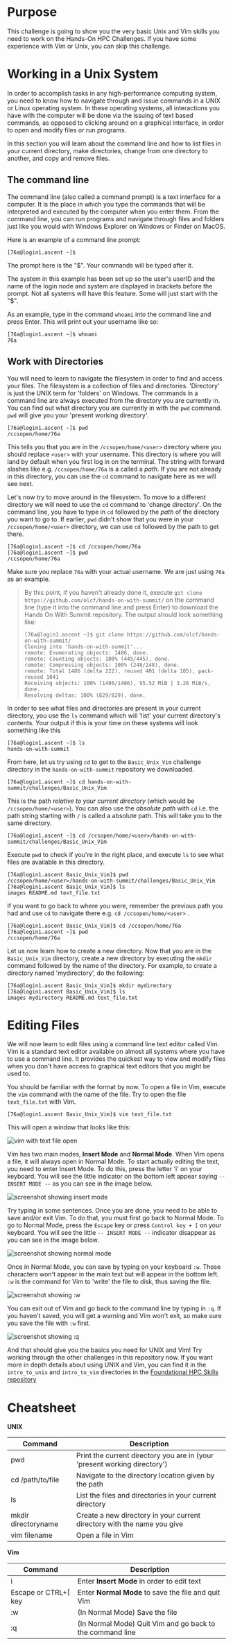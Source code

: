 # Purpose

This challenge is going to show you the very basic Unix and Vim skills you need to work on
the Hands-On HPC Challenges. If you have some experience with Vim or Unix, you can skip
this challenge.

# Working in a Unix System

In order to accomplish tasks in any high-performance computing system, you need to know
how to navigate through and issue commands in a UNIX or Linux operating system. In these
operating systems, all interactions you have with the computer will be done via the
issuing of text based commands, as opposed to clicking around on a graphical interface, in
order to open and modify files or run programs.

In this section you will learn about the command line and how to list files in your
current directory, make directories, change from one directory to another, and copy and
remove files.


## The command line

The command line (also called a command prompt) is a text interface for a computer. It is
the place in which you type the commands that will be interpreted and executed by the
computer when you enter them. From the command line, you can run programs and navigate
through files and folders just like you would with Windows Explorer on Windows or Finder
on MacOS.

Here is an example of a command line prompt:

```
[76a@login1.ascent ~]$
```

The prompt here is the "$". Your commands will be typed after it. 

The system in this example has been set up so the user's userID and the name of the login
node and system are displayed in brackets before the prompt.  Not all systems will have
this feature. Some will just start with the "$".

As an example, type in the command `whoami` into the command line and press Enter. This
will print out your username like so:

```
[76a@login1.ascent ~]$ whoami
76a
```


## Work with Directories

You will need to learn to navigate the filesystem in order to find and access your
files. The filesystem is a collection of files and directories. 'Directory' is just the
UNIX term for 'folders' on Windows. The commands in a command line are always executed
from the directory you are currently in. You can find out what directory you are currently
in with the `pwd` command. `pwd` will give you your 'present working directory'. 

```
[76a@login1.ascent ~]$ pwd
/ccsopen/home/76a
```

This tells you that you are in the `/ccsopen/home/<user>` directory where you should
replace `<user>` with your username. This directory is where you will land by default when
you first log in on the terminal. The string with forward slashes like e.g. `/ccsopen/home/76a`
is a called a _path_. If you are not already in this directory, you can use the `cd`
command to navigate here as we will see next.


Let's now try to move around in the filesystem. To move to a different directory we will
need to use the `cd` command to 'change directory'. On the command line, you have to type
in `cd` followed by the _path_ of the directory you want to go to. If earlier, `pwd` didn't show that
you were in your `/ccsopen/home/<user>` directory, we can use `cd` followed by the path to get there.

```
[76a@login1.ascent ~]$ cd /ccsopen/home/76a
[76a@login1.ascent ~]$ pwd
/ccsopen/home/76a
```

Make sure you replace `76a` with your actual username. We are just using `76a` as an example.


> By this point, if you haven't already done it, execute `git clone
> https://github.com/olcf/hands-on-with-summit/` on the command line (type it into the
> command line and press Enter) to download the Hands
> On With Summit repository. The output should look something like:
> 
> ```
> [76a@login1.ascent ~]$ git clone https://github.com/olcf/hands-on-with-summit/
> Cloning into 'hands-on-with-summit'...
> remote: Enumerating objects: 1486, done.
> remote: Counting objects: 100% (445/445), done.
> remote: Compressing objects: 100% (248/248), done.
> remote: Total 1486 (delta 222), reused 401 (delta 185), pack-reused 1041
> Receiving objects: 100% (1486/1486), 95.52 MiB | 3.26 MiB/s, done.
> Resolving deltas: 100% (829/829), done.
> ```


In order to see what files and directories are present in your current directory, you use
the `ls` command which will 'list' your current directory's contents. Your output if this
is your time on these systems will look something like this

```
[76a@login1.ascent ~]$ ls
hands-on-with-summit
```

From here, let us try using `cd` to get to the `Basic_Unix_Vim` challenge directory in the
`hands-on-with-summit` repository we downloaded.

```
[76a@login1.ascent ~]$ cd hands-on-with-summit/challenges/Basic_Unix_Vim
```

This is the path _relative to your current directory_ (which would be
`/ccsopen/home/<user>`). You can also use the _absolute path_ with `cd` i.e. the path string
starting with `/` is called a absolute path. This will take you to the same directory.

```
[76a@login1.ascent ~]$ cd /ccsopen/home/<user>/hands-on-with-summit/challenges/Basic_Unix_Vim
```



Execute `pwd` to check if you're in the right place, and execute `ls` to see what files are
available in this directory. 

```
[76a@login1.ascent Basic_Unix_Vim]$ pwd 
/ccsopen/home/<user>/hands-on-with-summit/challenges/Basic_Unix_Vim
[76a@login1.ascent Basic_Unix_Vim]$ ls
images README.md text_file.txt
```

If you want to go back to where you were,
remember the previous path you had and use `cd` to navigate there e.g. `cd
/ccsopen/home/<user>` . 

```
[76a@login1.ascent Basic_Unix_Vim]$ cd /ccsopen/home/76a
[76a@login1.ascent ~]$ pwd
/ccsopen/home/76a
```

Let us now learn how to create a new directory. Now that you are in the `Basic_Unix_Vim`
directory, create a new directory by executing the `mkdir` command followed by the name of
the directory. For example, to create a directory named 'mydirectory', do the following:

```
[76a@login1.ascent Basic_Unix_Vim]$ mkdir mydirectory 
[76a@login1.ascent Basic_Unix_Vim]$ ls
images mydirectory README.md text_file.txt
```

# Editing Files

We will now learn to edit files using a command line text editor called Vim. Vim is a
standard text editor available on almost all systems where you have to use a command
line. It provides the quickest way to view and modify files when you don't have access to
graphical text editors that you might be used to.

You should be familiar with the format by now. To open a file in Vim, execute the `vim`
command with the name of the file. Try to open the file `text_file.txt` with Vim.

```
[76a@login1.ascent Basic_Unix_Vim]$ vim text_file.txt
```

This will open a window that looks like this:

![vim with text file open](images/vim_with_text_file_open.png)

Vim has two main modes, __Insert Mode__ and __Normal Mode__. When Vim opens a file, it
will always open in Normal Mode. To start actually editing the text, you need to enter
Insert Mode. To do this, press the letter 'i' on your keyboard. You will see the little
indicator on the bottom left appear saying `-- INSERT MODE --` as you can see in the image below.

![screenshot showing insert mode](images/screenshot_showing_insert_mode.png)

Try typing in some sentences. Once you are done, you need to be able to save and/or exit
Vim. To do that, you must first go back to Normal Mode. To go to Normal Mode, press the
`Escape` key or press `Control key + [` on your keyboard. You will see the little `--
INSERT MODE --` indicator disappear as you can see in the image below.

![screenshot showing normal mode](images/screenshot_showing_normal_mode.png)

Once in Normal Mode, you can save by typing on your keyboard `:w`. These characters won't
appear in the main text but will appear in the bottom left. `:w` is the command for Vim to
'write' the file to disk, thus saving the file. 

![screenshot showing :w](images/screenshot_showing_w.png)

You can exit out of Vim and go back to the command line by typing in `:q`. If you haven't
saved, you will get a warning and Vim won't exit, so make sure you save the file with `:w`
first. 

![screenshot showing :q](images/screenshot_showing_q.png)


And that should give you the basics you need for UNIX and Vim! Try working through the
other challenges in this repository now. If you want more in depth details about using
UNIX and Vim, you can find it in the `intro_to_unix` and `intro_to_vim` directories in the
[Foundational HPC Skills repository](https://github.com/olcf/foundational_hpc_skills)

# Cheatsheet

__UNIX__

Command             | Description                                                               |
--------------------|---------------------------------------------------------------------------|
pwd                 | Print the current directory you are in (your 'present working directory') | 
cd /path/to/file    | Navigate to the directory location given by the path                     |
ls                  | List the files and directories in your current directory                  |
mkdir directoryname | Create a new directory in your current directory with the name you give   |
vim filename        | Open a file in Vim                                                        |



__Vim__

Command              | Description                                                               |
---------------------|---------------------------------------------------------------------------|
i                    | Enter __Insert Mode__ in order to edit text                               |
Escape or CTRL+[ key | Enter __Normal Mode__ to save the file and quit Vim                       |
:w                   | (In Normal Mode) Save the file                                            |
:q                   | (In Normal Mode) Quit Vim and go back to the command line                 |
